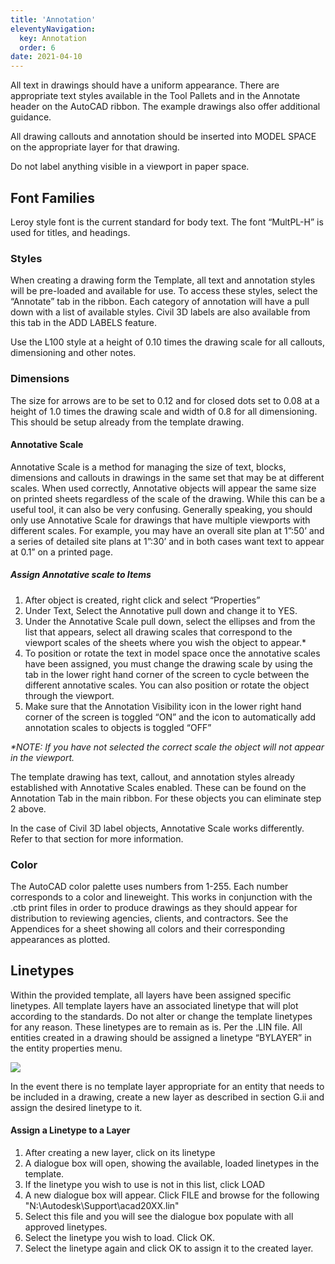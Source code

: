 ```yaml
---
title: 'Annotation'
eleventyNavigation:
  key: Annotation
  order: 6
date: 2021-04-10
---
```


All text in drawings should have a uniform appearance. There are appropriate text styles available in the Tool Pallets and in the Annotate header on the AutoCAD ribbon. The example drawings also offer additional guidance.

All drawing callouts and annotation should be inserted into MODEL SPACE on the appropriate layer for that drawing.

Do not label anything visible in a viewport in paper space.

## Font Families

Leroy style font is the current standard for body text. The font “MultPL-H” is used for titles, and headings.

### Styles

When creating a drawing form the Template, all text and annotation styles will be pre-loaded and available for use. To access these styles, select the “Annotate” tab in the ribbon. Each category of annotation will have a pull down with a list of available styles. Civil 3D labels are also available from this tab in the ADD LABELS feature.

Use the L100 style at a height of 0.10 times the drawing scale for all callouts, dimensioning and other notes.

### Dimensions

The size for arrows are to be set to 0.12 and for closed dots set to 0.08 at a height of 1.0 times the drawing scale and width of 0.8 for all dimensioning. This should be setup already from the template drawing.

#### Annotative Scale

Annotative Scale is a method for managing the size of text, blocks, dimensions and callouts in drawings in the same set that may be at different scales. When used correctly, Annotative objects will appear the same size on printed sheets regardless of the scale of the drawing. While this can be a useful tool, it can also be very confusing. Generally speaking, you should only use Annotative Scale for drawings that have multiple viewports with different scales. For example, you may have an overall site plan at 1”:50’ and a series of detailed site plans at 1”:30’ and in both cases want text to appear at 0.1” on a printed page.

##### Assign Annotative scale to Items

1. After object is created, right click and select “Properties”
2. Under Text, Select the Annotative pull down and change it to YES.
3. Under the Annotative Scale pull down, select the ellipses and from the list that appears, select all drawing scales that correspond to the viewport scales of the sheets where you wish the object to appear.\*
4. To position or rotate the text in model space once the annotative scales have been assigned, you must change the drawing scale by using the tab in the lower right hand corner of the screen to cycle between the different annotative scales. You can also position or rotate the object through the viewport.
5. Make sure that the Annotation Visibility icon in the lower right hand corner of the screen is toggled “ON” and the icon to automatically add annotation scales to objects is toggled “OFF”

*\*NOTE: If you have not selected the correct scale the object will not appear in the viewport.*

The template drawing has text, callout, and annotation styles already established with Annotative Scales enabled. These can be found on the Annotation Tab in the main ribbon. For these objects you can eliminate step 2 above.

In the case of Civil 3D label objects, Annotative Scale works differently. Refer to that section for more information.

### Color

The AutoCAD color palette uses numbers from 1-255. Each number corresponds to a color and lineweight. This works in conjunction with the .ctb print files in order to produce drawings as they should appear for distribution to reviewing agencies, clients, and contractors. See the Appendices for a sheet showing all colors and their corresponding appearances as plotted.

## Linetypes

Within the provided template, all layers have been assigned specific linetypes. All template layers have an associated linetype that will plot according to the standards. Do not alter or change the template linetypes for any reason. These linetypes are to remain as is. Per the .LIN file. All entities created in a drawing should be assigned a linetype “BYLAYER” in the entity properties menu.

![](/img/standards/image18.png)

In the event there is no template layer appropriate for an entity that needs to be included in a drawing, create a new layer as described in section G.ii and assign the desired linetype to it.

#### Assign a Linetype to a Layer

1. After creating a new layer, click on its linetype
2. A dialogue box will open, showing the available, loaded linetypes in the template.
3. If the linetype you wish to use is not in this list, click LOAD
4. A new dialogue box will appear. Click FILE and browse for the following "N:\\Autodesk\\Support\\acad20XX.lin"
5. Select this file and you will see the dialogue box populate with all approved linetypes.
6. Select the linetype you wish to load. Click OK.
7. Select the linetype again and click OK to assign it to the created layer.
